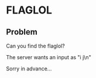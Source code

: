 # FLAGLOL

## Problem

Can you find the flaglol?

The server wants an input as "i j\n"

Sorry in advance...
